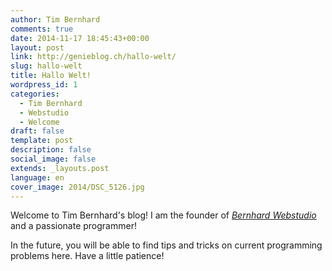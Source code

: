 ```yaml
---
author: Tim Bernhard
comments: true
date: 2014-11-17 18:45:43+00:00
layout: post
link: http://genieblog.ch/hallo-welt/
slug: hallo-welt
title: Hallo Welt!
wordpress_id: 1
categories:
  - Tim Bernhard
  - Webstudio 
  - Welcome
draft: false
template: post
description: false
social_image: false
extends: _layouts.post
language: en
cover_image: 2014/DSC_5126.jpg
---
```


Welcome to Tim Bernhard's blog! I am the founder of _[Bernhard Webstudio](http://bernhard-webstudio.ch)_ and a passionate programmer!

In the future, you will be able to find tips and tricks on current programming problems here.
Have a little patience!

